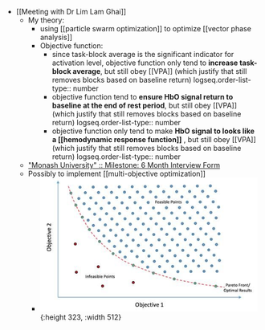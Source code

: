 - [[Meeting with Dr Lim Lam Ghai]]
	- My theory:
		- using [[particle swarm optimization]] to optimize [[vector phase analysis]]
		- Objective function:
			- since task-block average is the significant indicator for activation level, objective function only tend to **increase task-block average**, but still obey [[VPA]] (which justify that still removes blocks based on baseline return)
			  logseq.order-list-type:: number
			- objective function tend to **ensure HbO signal return to baseline at the end of rest period**, but still obey [[VPA]] (which justify that still removes blocks based on baseline return)
			  logseq.order-list-type:: number
			- objective function only tend to make **HbO signal to looks like a [[hemodynamic response function]]** , but still obey [[VPA]] (which justify that still removes blocks based on baseline return)
			  logseq.order-list-type:: number
	- ["Monash University" :: Milestone: 6 Month Interview Form](https://forms.apps.monash.edu/frevvo/web/tn/monash.edu/u/614aac3c-8ab8-4309-9283-375663fa97d8/app/_osCiEMiQEemO4vS8r8AETw/flow/_qmDNAaT4Ee-C6-gWlMnDqA/current?typeId=_4K3GMe-0Ee2lSKVrcLNpAw&typeId=_4K3GMe-0Ee2lSKVrcLNpAw&embed=true&embed=true&_method=get&locale=en,eng&_formTz=Asia%252FShanghai&_cur_activity_id=__GtGBcC-hEeucE-qiM_jy9w)
	- Possibly to implement [[multi-objective optimization]]
		- ![Example-of-a-Pareto-front-in-a-multi-objective-optimization-problem-A-series-of-feasible.png](../assets/Example-of-a-Pareto-front-in-a-multi-objective-optimization-problem-A-series-of-feasible_1731863741144_0.png){:height 323, :width 512}